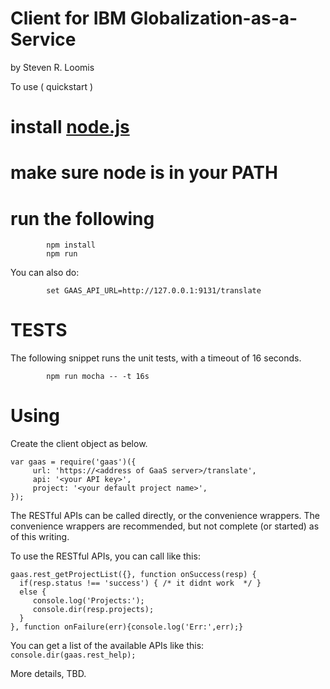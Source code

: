 <!--
//* IBM Globalization
//* IBM Confidential / Copyright (C) IBM Corp. 2015
-->

Client for IBM Globalization-as-a-Service
===
by Steven R. Loomis

To use ( quickstart )

# install [node.js](http://nodejs.org)

# make sure node is in your PATH

# run the following
```
        npm install
        npm run
```


You can also do:
```
        set GAAS_API_URL=http://127.0.0.1:9131/translate
```

# TESTS

The following snippet runs the unit tests, with a timeout of 16 seconds.

```
        npm run mocha -- -t 16s
```

Using
==

Create the client object as below. 
```
var gaas = require('gaas')({
     url: 'https://<address of GaaS server>/translate',
     api: '<your API key>',
     project: '<your default project name>',
});
```

The RESTful APIs can be called directly, or the convenience wrappers.
The convenience wrappers are recommended, but not complete (or started) as of
this writing.

To use the RESTful APIs, you can call like this:

```
gaas.rest_getProjectList({}, function onSuccess(resp) {
  if(resp.status !== 'success') { /* it didnt work  */ }
  else {         
     console.log('Projects:');
     console.dir(resp.projects);
  } 
}, function onFailure(err){console.log('Err:',err);}
```

You can get a list of the available APIs like this:
`console.dir(gaas.rest_help);`

More details, TBD.